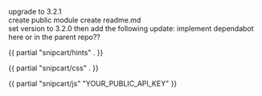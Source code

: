 upgrade to 3.2.1  
create public module
create readme.md   
set version to 3.2.0 then add the following update:
implement dependabot here or in the parent repo??


{{ partial "snipcart/hints" . }}

<link rel="preconnect" href="https://app.snipcart.com">
<link rel="preconnect" href="https://cdn.snipcart.com">


{{ partial "snipcart/css" . }}
<link rel="stylesheet" href="https://cdn.snipcart.com/themes/v3.2.1/default/snipcart.css" />



{{ partial "snipcart/js" "YOUR_PUBLIC_API_KEY" }}
<script async src="https://cdn.snipcart.com/themes/v3.2.1/default/snipcart.js"></script>
<div hidden id="snipcart" data-api-key="{{ . }}"></div>